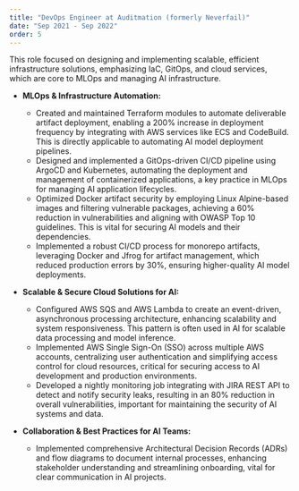 ```yaml
---
title: "DevOps Engineer at Auditmation (formerly Neverfail)"
date: "Sep 2021 - Sep 2022"
order: 5
---
```


This role focused on designing and implementing scalable, efficient infrastructure solutions, emphasizing IaC, GitOps, and cloud services, which are core to MLOps and managing AI infrastructure.

* **MLOps & Infrastructure Automation:**
    * Created and maintained Terraform modules to automate deliverable artifact deployment, enabling a 200% increase in deployment frequency by integrating with AWS services like ECS and CodeBuild. This is directly applicable to automating AI model deployment pipelines.
    * Designed and implemented a GitOps-driven CI/CD pipeline using ArgoCD and Kubernetes, automating the deployment and management of containerized applications, a key practice in MLOps for managing AI application lifecycles.
    * Optimized Docker artifact security by employing Linux Alpine-based images and filtering vulnerable packages, achieving a 60% reduction in vulnerabilities and aligning with OWASP Top 10 guidelines. This is vital for securing AI models and their dependencies.
    * Implemented a robust CI/CD process for monorepo artifacts, leveraging Docker and Jfrog for artifact management, which reduced production errors by 30%, ensuring higher-quality AI model deployments.

* **Scalable & Secure Cloud Solutions for AI:**
    * Configured AWS SQS and AWS Lambda to create an event-driven, asynchronous processing architecture, enhancing scalability and system responsiveness. This pattern is often used in AI for scalable data processing and model inference.
    * Implemented AWS Single Sign-On (SSO) across multiple AWS accounts, centralizing user authentication and simplifying access control for cloud resources, critical for securing access to AI development and production environments.
    * Developed a nightly monitoring job integrating with JIRA REST API to detect and notify security leaks, resulting in an 80% reduction in overall vulnerabilities, important for maintaining the security of AI systems and data.

* **Collaboration & Best Practices for AI Teams:**
    * Implemented comprehensive Architectural Decision Records (ADRs) and flow diagrams to document internal processes, enhancing stakeholder understanding and streamlining onboarding, vital for clear communication in AI projects.